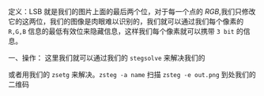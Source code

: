 定义：LSB 就是我们的图片上面的最后两个位，对于每一个点的 $RGB$,我们只修改它的这两位，我们的图像是肉眼难以识别的，我们就可以通过我们每个像素的 `R,G,B` 信息的最低有效位来隐藏信息，这样我们每个像素就可以携带 `3 bit` 的信息。

一、操作：
这里我们就可以通过我们的 `stegsolve` 来解决我们的

或者用我们的 `zsetg` 来解决。`zsteg -a name` 扫描
`zsteg -e out.png` 到处我们的二维码